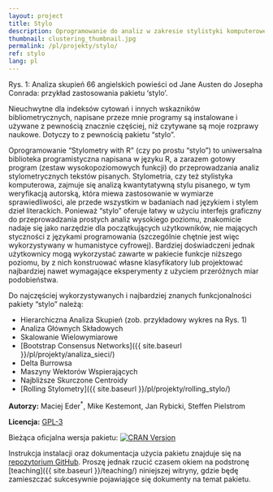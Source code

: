 ```yaml
---
layout: project
title: Stylo
description: Oprogramowanie do analiz w zakresie stylistyki komputerowej, atrybucji autorskiej itd.
thumbnail: clustering_thumbnail.jpg
permalink: /pl/projekty/stylo/
ref: stylo
lang: pl
---
```



<div>
    <img class="col three left" src="{{ site.baseurl }}/assets/img/clustering.jpg" alt="" title="Analiza skupień 66 angielskich powieści od Jane Austen do Josepha Conrada: przykład zastosowania pakietu ‘stylo’"/>
</div>
<div class="col three caption">
    Rys. 1: Analiza skupień 66 angielskich powieści od Jane Austen do Josepha Conrada: przykład zastosowania pakietu ‘stylo’.
</div>

Nieuchwytne dla indeksów cytowań i innych wskazników bibliometrycznych, napisane przeze mnie programy są instalowane i używane z pewnością znacznie częściej, niż czytywane są moje rozprawy naukowe. Dotyczy to z pewnością pakietu “stylo”.

Oprogramowanie “Stylometry with R” (czy po prostu “stylo”) to uniwersalna biblioteka programistyczna napisana w języku R, a zarazem gotowy program (zestaw wysokopoziomowych funkcji) do przeprowadzania analiz stylometrycznych tekstów pisanych. Stylometria, czy też stylistyka komputerowa, zajmuje się analizą kwantytatywną stylu pisanego, w tym weryfikacją autorską, która miewa zastosowanie w wymiarze sprawiedliwości, ale przede wszystkim w badaniach nad językiem i stylem dzieł literackich. Ponieważ “stylo” oferuje łatwy w użyciu interfejs graficzny do przeprowadzania prostych analiz wysokiego poziomu, znakomicie nadaje się jako narzędzie dla początkujących użytkowników, nie mających styczności z językami programowania (szczególnie chętnie jest więc wykorzystywany w humanistyce cyfrowej). Bardziej doświadczeni jednak użytkownicy mogą wykorzystać zawarte w pakiecie funkcje niższego poziomu, by z nich konstruować własne klasyfikatory lub projektować najbardziej nawet wymagające eksperymenty z użyciem przeróżnych miar podobieństwa.

Do najczęściej wykorzystywanych i najbardziej znanych funkcjonalności pakiety “stylo” należą:

* Hierarchiczna Analiza Skupień (zob. przykładowy wykres na Rys. 1)
* Analiza Głównych Składowych
* Skalowanie Wielowymiarowe
* [Bootstrap Consensus Networks]({{ site.baseurl }}/pl/projekty/analiza_sieci/)
* Delta Burrowsa
* Maszyny Wektorów Wspierających
* Najbliższe Skurczone Centroidy
* [Rolling Stylometry]({{ site.baseurl }}/pl/projekty/rolling_stylo/)



**Autorzy:** Maciej Eder<sup>*</sup>, Mike Kestemont, Jan Rybicki, Steffen Pielstrom

**Licencja:** [GPL-3](https://opensource.org/licenses/GPL-3.0)

Bieżąca oficjalna wersja pakietu: 
[![CRAN Version](http://www.r-pkg.org/badges/version/stylo)](https://CRAN.R-project.org/package=stylo)

Instrukcja instalacji oraz dokumentacja użycia pakietu znajduje się na [repozytorium GitHub](https://github.com/computationalstylistics/stylo). Proszę jednak rzucić czasem okiem na podstronę [teaching]({{ site.baseurl }}/teaching/) niniejszej witryny, gdzie będę zamieszczać sukcesywnie pojawiające się dokumenty na temat pakietu.

